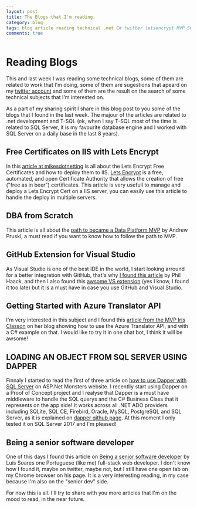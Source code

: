 ```yaml
---
layout: post
title: The Blogs that I'm reading.
category: blog
tags: blog article reading technical .net C# twitter letsencrypt MVP SQL Server DBA Visual Studio Github Azure Dapper Senior developer
comments: true
---
```


# Reading Blogs
This and last week I was reading some technical blogs, some of them are related to work that I'm doing, some of them are sugestions that apeard on my [twitter account](https://twitter.com/hdsviana) and some of them are the result on the search of some technical subjects that I'm interested on.

As a part of my sharing spirit I share in this blog post to you some of the blogs that I found in the last week.
The majour of the articles are related to .net development and T-SQL (ok, when I say T-SQL most of the time is related to SQL Server, it is my favourite database engine and I worked with SQL Server on a daily base in the last 8 years).


## Free Certificates on IIS with Lets Encrypt
In this [article at mikesdotnetting](https://www.mikesdotnetting.com/article/305/free-ssl-certificates-on-iis-with-letsencrypt) is all about the Lets Encrypt Free Certificates and how to deploy them to IIS. [Lets Encrypt](https://letsencrypt.org/) is a free, automated, and open Certificate Authority that allows the creation of free ("free as in beer") certificates. This article is very usefull to manage and deploy a Lets Encrypt Cert on a IIS server, you can easily use this article to handle the deploy in multiple servers.


## DBA from Scratch
This article is all about the [path to became a Data Platform MVP](https://dbafromthecold.com/2018/03/14/how-i-became-a-dataplatform-mvp/) by Andrew Pruski, a must read if you want to know how to follow the path to MVP.


## GitHub Extension for Visual Studio
As Visual Studio is one of the best IDE in the world, I start looking arround for a better integretion with GitHub, that's why [I found this article](https://haacked.com/archive/2018/03/15/github-vs-pr-features/) by Phil Haack, and then I also found this [awsome VS extension](https://visualstudio.github.com/) (yes I know, I found it too late) but it is a must have in case you use GitHub and Visual Studio.


## Getting Started with Azure Translator API
I'm very interested in this subject and I found this [article from the MVP Iris Classon](http://irisclasson.com/2018/03/29/getting-started-with-azure-translator-api/) on her blog showing how to use the Azure Translator API, and with a C# example on that. I would like to try it in one chat bot, I think it will be awsome!


## LOADING AN OBJECT FROM SQL SERVER USING DAPPER
Finnaly I started to read the first of three article on [how to use Dapper with SQL Server](https://aspnetmonsters.com/2018/01/2018-01-22-loading-an-object-graph-with-dapper/) on ASP.Net Monsters website. I recentlly start using Dapper on a Proof of Concept project and I realyse that Dapper is a must have middleware to handle the SQL querys and the C# Business Class that it represents on the app side! It works across all .NET ADO providers including SQLite, SQL CE, Firebird, Oracle, MySQL, PostgreSQL and SQL Server, as it is explained on [dapper github page](https://github.com/StackExchange/Dapper). At this moment I only tested it on SQL Server 2017 and I'm pleased!


## Being a senior software developer
One of this days I found this article on [Being a senior software developer](https://medium.com/@lsoares/being-a-senior-developer-380349b1c1dd) by Luís Soares one Portuguese (like me) full-stack web developer. I don't know how I found it, maybe on twitter, maybe not, but I still have one open tab on my Chrome browser on his page. It is a very interesting reading, in my case because I'm also on the "senior dev" side.


For now this is all. I'll try to share with you more articles that I'm on the mood to read, in the near future.